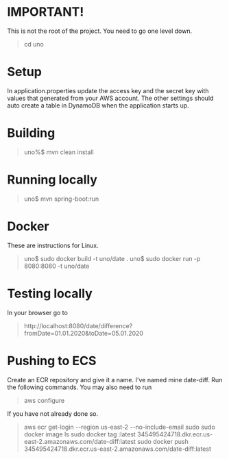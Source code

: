 # IMPORTANT!

This is not the root of the project.
You need to go one level down.

> cd uno 

# Setup

In application.properties update the access key and the secret key with values that generated from your AWS account.
The other settings should auto create a table in DynamoDB when the application starts up.

# Building
> uno%$ mvn clean install

# Running locally
> uno$ mvn spring-boot:run 

# Docker

These are instructions for Linux.

> uno$ sudo docker build -t uno/date .
> uno$ sudo docker run -p 8080:8080 -t uno/date

# Testing locally

In your browser go to

> http://localhost:8080/date/difference?fromDate=01.01.2020&toDate=05.01.2020


# Pushing to ECS

Create an ECR repository and give it a name. I've named mine date-diff.
Run the following commands. You may also need to run

> aws configure

If you have not already done so.

> aws ecr get-login --region us-east-2 --no-include-email
> sudo <output of above>
> sudo docker image ls
> sudo docker tag <image>:latest 345495424718.dkr.ecr.us-east-2.amazonaws.com/date-diff:latest
> sudo docker push 345495424718.dkr.ecr.us-east-2.amazonaws.com/date-diff:latest